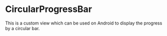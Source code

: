 CircularProgressBar
===================

This is a custom view which can be used on Android to display the progress by a circular bar.

